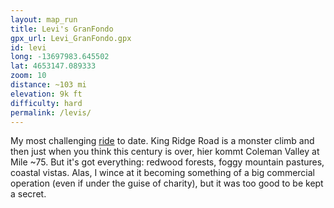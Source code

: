 ```yaml
---
layout: map_run
title: Levi's GranFondo
gpx_url: Levi_GranFondo.gpx
id: levi
long: -13697983.645502
lat: 4653147.089333
zoom: 10
distance: ~103 mi
elevation: 9k ft
difficulty: hard
permalink: /levis/
---
```

My most challenging [ride](/cycling/) to date. King Ridge Road is a monster climb and then just when you think this century is over, hier kommt Coleman Valley at Mile ~75. But it's got everything: redwood forests, foggy mountain pastures, coastal vistas. Alas, I wince at it becoming something of a big commercial operation (even if under the guise of charity), but it was too good to be kept a secret.
